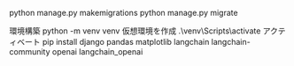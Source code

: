 python manage.py makemigrations
python manage.py migrate

環境構築
python -m venv venv 仮想環境を作成
.\venv\Scripts\activate アクティベート
pip install django pandas matplotlib langchain langchain-community openai langchain_openai
